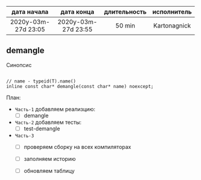 
| дата начала         |   дата конца        | длительность | исполнитель  |
|:-------------------:|:-------------------:|:------------:|:------------:|
| 2020y-03m-27d 23:05 | 2020y-03m-27d 23:55 | 50 min       | Kartonagnick |

demangle
---

Синопсис
```

// name - typeid(T).name()
inline const char* demangle(const char* name) noexcept;

```

План:  
  - `Часть-1`  добавляем реализцию:  
    - [ ] demangle
  - `Часть-2` добавляем тесты:  
    - [ ] test-demangle
  - `Часть-3`
    - [ ] проверяем сборку на всех компиляторах  
    - [ ] заполняем историю  
    - [ ] обновляем таблицу  


